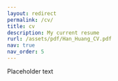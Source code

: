 ```yaml
---
layout: redirect
permalink: /cv/
title: cv
description: My current resume
rurl: /assets/pdf/Han_Huang_CV.pdf
nav: true
nav_order: 5
---
```


Placeholder text